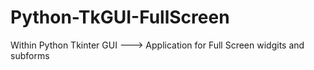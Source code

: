 # Python-TkGUI-FullScreen
Within Python Tkinter GUI ---> Application for Full Screen widgits and subforms
